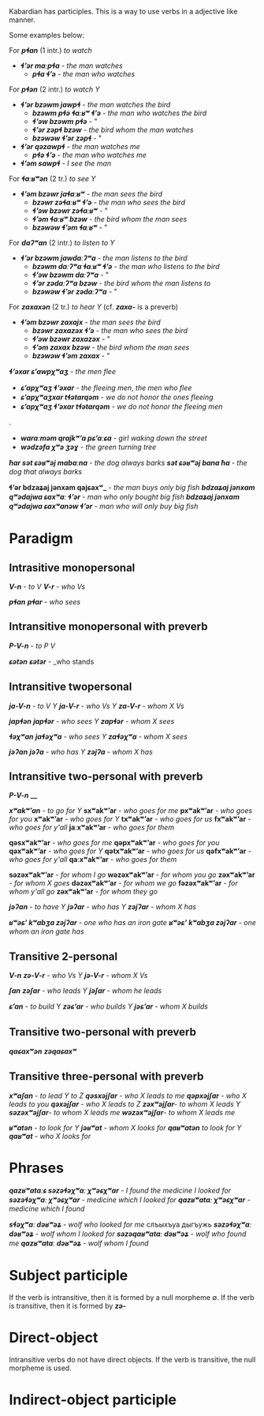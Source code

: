 Kabardian has participles. This is a way to use verbs in a adjective like manner.

Some examples below:

For **_pɬan_** (1 intr.) _to watch_
- **_ɬʼər maːpɬa_** - _the man watches_
	- **_pɬa ɬʼə_** - _the man who watches_

For **_pɬən_** (2 intr.) _to watch Y_
- **_ɬʼər bzəwm jawpɬ_** - _the man watches the bird_
	- **_bzəwm pɬə ɬaːʁʷ ɬʼə_** - _the man who watches the bird_
	- **_ɬʼəw bzəwm pɬə_** - "
	- **_ɬʼər zəpɬ bzəw_** - _the bird whom the man watches_
	- **_bzəwəw ɬʼər zəpɬ_** - "
- **_ɬʼər qəzawpɬ_** - _the man watches me_
	- **_pɬə ɬʼə_** - _the man who watches me_
- **_ɬʼəm sawpɬ_** - _I see the man_

For **_ɬaːʁʷən_** (2 tr.) _to see Y_
- **_ɬʼəm bzəwr jaɬaːʁʷ_** - _the man sees the bird_
	- **_bzəwr zəɬaːʁʷ ɬʼə_** - _the man who sees the bird_
	- **_ɬʼəw bzəwr zəɬaːʁʷ_** - "
	- **_ɬʼəm ɬaːʁʷ bzəw_** - _the bird whom the man sees_
	- **_bzəwəw ɬʼəm ɬaːʁʷ_** - "

For **_daʔʷan_** (2 intr.) _to listen to Y_
- **_ɬʼər bzəwm jawdaːʔʷa_** - _the man listens to the bird_
	- **_bzəwm daːʔʷa ɬaːʁʷ ɬʼə_** - _the man who listens to the bird_
	- **_ɬʼəw bzəwm daːʔʷa_** - "
	- **_ɬʼər zədaːʔʷa bzəw_** - _the bird whom the man listens to_
	- **_bzəwəw ɬʼər zədaːʔʷa_** - "

For **_zaxaxən_** (2 tr.) _to hear Y_ (cf. **_zaxa-_** is a preverb)
- **_ɬʼəm bzəwr zaxajx_** - _the man sees the bird_
	- **_bzəwr zaxazəx ɬʼə_** - _the man who sees the bird_
	- **_ɬʼəw bzəwr zaxazəx_** - "
	- **_ɬʼəm zaxax bzəw_** - _the bird whom the man sees_
	- **_bzəwəw ɬʼəm zaxax_** - "

**_ɬʼəxar ɕʼawpχʷaʒ_** - _the men flee_
- **_ɕʼapχʷaʒ ɬʼəxar_** - _the fleeing men_, _the men who flee_
- **_ɕʼapχʷaʒxar tɬətarqəm_** - _we do not honor the ones fleeing_
- **_ɕʼapχʷaʒ ɬʼəxar tɬətarqəm_** - _we do not honor the fleeing men_

.

- **_waraːməm qrajkʷʼa pɕʼaːɕa_** - _girl waking down the street_
- **_wədzəfa χʷə ʒəɣ_** - _the green turning tree_


**_ħar sət ɕəʁʷəj mabaːna_** - _the dog always barks_
**_sət ɕəʁʷəj bana ħa_** - _the dog that always barks_





**ɬʼər bdzaʑaj jənxam qajɕaxʷ_** - _the man buys only big fish_
**_bdzaʑaj jənxam qʷədajwa ɕaxʷaː ɬʼər_** - _man who only bought big fish_
**_bdzaʑaj jənxam qʷədajwa ɕaxʷanəw ɬʼər_** - _man who will only buy big fish_


# Paradigm
## Intrasitive monopersonal
**_V-n_** - _to V_
	**_V-r_** - _who Vs_

**_pɬan_**
	**_pɬar_** - _who sees_
## Intransitive monopersonal with preverb
**_P-V-n_** - _to P V_

**_ɕətən_**
**_ɕətər_** - _who stands

## Intransitive twopersonal
**_ja-V-n_** - _to V Y_
	**_ja-V-r_** - _who Vs Y_
	**_za-V-r_** - _whom X Vs_

**_japɬən_**
	**_japɬər_** - _who sees Y_
	**_zapɬər_** - _whom X sees_
	
**_ɬəχʷan_**
	**_jaɬəχʷa_** - _who sees Y_
	**_zaɬəχʷa_** - _whom X sees_
	
**_jəʔan_**
	**_jəʔa_** - _who has Y_
	**_zəjʔa_** - _whom X has_


## Intransitive two-personal with preverb
**_P-V-n_**
	**__**
	
**_xʷakʷʼan_** - _to go for Y_
**sxʷakʷʼar** - _who goes for me_
**pxʷakʷʼar** - _who goes for you_
**xʷakʷʼar** - _who goes for Y_
**txʷakʷʼar** - _who goes for us_
**fxʷakʷʼar** - _who goes for y'all_
**jaːxʷakʷʼar** - _who goes for them_

**qəsxʷakʷʼar** - _who goes for me_
**qəpxʷakʷʼar** - _who goes for you_
**qəxʷakʷʼar** - _who goes for Y_
**qətxʷakʷʼar** - _who goes for us_
**qəfxʷakʷʼar** - _who goes for y'all_
**qaːxʷakʷʼar** - _who goes for them_

	
**səzəxʷakʷʼar** - _for whom I go_
**wəzəxʷakʷʼar** - _for whom you go_
**zəxʷakʷʼar** - _for whom X goes_
**dəzəxʷakʷʼar** - _for whom we go_
**fəzəxʷakʷʼar** - _for whom y'all go_
**zəxʷakʷʼar** - _for whom they go_

**_jəʔan_** - _to have Y_
**_jəʔar_** - _who has Y_ 
**_zəjʔar_** - _whom X has_

**_ʁʷəɕʼ kʷabʒa zəjʔar_** - _one who has an iron gate_
**_ʁʷəɕʼ kʷabʒa zəjʔar_** - _one whom an iron gate has_



## Transitive 2-personal
**_V-n_**
	**_zə-V-r_** - _who Vs Y_
	**_jə-V-r_** - _whom X Vs_
	
**_ʃan_**
	**_zəʃar_** - _who leads Y_
	**_jəʃar_** - _whom he leads_

**_ɕʼan_** - _to build_ Y
	**_zəɕʼar_** - _who builds Y_
	**_jəɕʼar_** - _whom X builds_
	
## Transitive two-personal with preverb
**_qaɕaxʷən_**
	**_zəqaɕaxʷ_**
## Transitive three-personal with preverb
**_xʷaʃan_** - _to lead Y to Z_
**_qəsxəjʃar_** - _who X leads to me_
**_qəpxəjʃar_** - _who X leads to you_
**_qəxəjʃar_** - _who X leads to Z_
**_zəxʷəjʃar_**- _to whom X leads Y_
**_səzəxʷəjʃar_**- _to whom X leads me_
**_wəzəxʷəjʃar_**- _to whom X leads me_



	
**_ʁʷatən_** - _to look for Y_
	**_jəʁʷat_** - _whom X looks for_
**_qaʁʷatən_** _to look for Y_
	**_qaʁʷat_** - _who X looks for_

# Phrases
**_qazʁʷataːɕ səzəɬəχʷaː χʷəɕχʷar_** - _I found the medicine I looked for_
**_səzəɬəχʷaː χʷəɕχʷar_** - _medicine which I looked for_
**_qazʁʷataː χʷəɕχʷar_** - _medicine which I found_

**_sɬəχʷaː dəʁʷəʑ_** - _wolf who looked for me_
слъыхъуа дыгъужь
**_səzəɬəχʷaː dəʁʷəʑ_** - _wolf whom I looked for_
**_səzəqaʁʷataː dəʁʷəʑ_** - _wolf who found me_
**_qazʁʷataː dəʁʷəʑ_** - _wolf whom I found_


# Subject participle
If the verb is intransitive, then it is formed by a null morpheme ∅.
If the verb is transitive, then it is formed by **_zə-_**


# Direct-object 
Intransitive verbs do not have direct objects.
If the verb is transitive, the null morpheme is used.
# Indirect-object participle